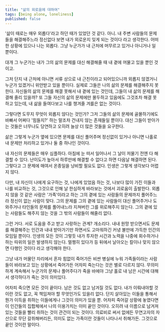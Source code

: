 ```yaml
---
title: "삶의 외로움에 대하여"
tags: [being alone, loneliness]
published: false
---
```


'삶이 때로는 매우 외롭다'라고 하던 때가 있었던 것 같다. 아니. 내 주변 사람들의 문제들을 해결해주느라 정신없다 보면 내가 외로운지 잊게 되는 것이다 라고 생각한다. 어떠한 상황에 있으나 나는 외롭다. 그냥 누군가가 내 근처에 머무르고 있거나 아니거나 일 뿐이다. 

대개 그 누군가는 내가 그의 삶의 문제를 대신 해결해줄 때 내 곁에 머물고 있을 뿐인 것이고.

그저 단지 내 근처에 아니면 서류 상으로 내 근친이라고 되어있으니까 외롭지 않겠거니 누군가 있겠거니 위안받고 있을 뿐이다. 실제로 그들은 나의 삶의 문제를 해결해주지 못한다. 자신들의 삶의 문제를 해결 못해서 내 곁에 있는 것인데, 그들이 내 삶의 문제를 해결해 줄리 있을까? 또 그들 자신의 삶의 문제에만 몰두하고 있음에도 그것조차 해결 못하고 있는데, 내 삶을 들여다보고 나를 챙겨줄 겨를은 없는 것이다.

그렇다면 도무지 무엇이 외롭지 않다는 것인가? 그저 그들의 삶의 문제에 골몰하기에도 바빠서 어쩌다 '힘들지?' 하는 말조차 건내지 않는 존재들일 뿐이다. 대신 그들이 받아가는 것들은 너무나도 당연하고 오히려 늘상 더 많은 것들을 요구한다. 

삶은 그렇게 누군가 옆에 있으면 문제를 대신 풀어주며 정신없이 있거나 아니면 나홀로 내 문제만 처리하고 있거나 둘 중 하나인 것이다. 

내 자신의 문제들은 매우 심플하다. 아침에 눈 떠서 일어나서 그 날이 저물기 전엔 다 해결할 수 있다. 난이도가 높아서 하루만에 해결할 수 없다고 하면 다음날 해결하면 된다. 그렇다고 그 문제에 매여서 온종일을 낭비할 필요도 없다. 인생은 그렇게 생각보다 어렵지 않다.

다만, 내 자신이 나에게 요구하는 것, 나에게 있었음 하는 것, 나보다 많이 가진 이들과 나를 비교하는 것, 그것으로 인해 날 한심하게 바라보는 것에서 괴로움이 출발한다. 외롭지 않을 것 같은 사람은 '가족'이라고 하는 그의 곁에 있는 사람들의 문제까지 풀어주느라 정신이 없는 사람이 맞다. 그의 문제를 그의 곁에 있는 사람들이 대신 풀어주거나 도와주거나 타인들의 문제를 풀어내느라 지쳐버린 그를 위로해주지 않는다. 그의 곁에 있는 사람들도 해주지 않는 것을 그 밖의 사람들이 해줄리 없다.

그런 거다. 서로 도움을 주고 받고 사랑하는 관계? 개소리다. 내내 원망 받으면서도 문제를 해결해주는 인간과 내내 받아가기만 하면서도 고마워하긴 커녕 불만에 가득한 인간의 모임일 뿐이다. 인생의 모든 것이 그렇듯 내가 투자한 시간과 노력을 나중에 회수하거나 하는 따위의 일은 발생하지 않는다. 멀쩡히 있다가 등 뒤에서 날아오는 칼이나 맞지 않으면 다행인 것이다 라고 생각해야 한다.

그냥 내가 머물던 자리에서 혼자 힘없이 죽어가든 비싼 병실에 누워 가족들이라는 사람들이 바라보고 있는 상황에서 죽어가든 어차피 죽는다는 것은 별로 다르지 않다. 무의미하게 계속해서 누군가의 문제나 풀어주다가 죽을 바에야 그냥 홀로 내 남은 시간에 대해서 생각하다가 죽는 것이 의미있다. 

어차피 죽으면 모든 것이 끝이다. 남은 것도 없고 남겨질 것도 없다. 내가 이뤄내야할 것이란 것도 없고, 꼭 책임져야 할 무엇인가도 있을리 없다. 단지 살아있는 이들을 통해서 뭔가 이득을 취하는 이들에게나 그것이 의미가 있을 뿐. 어차피 죽어갈 상황에 놓였다면 이 인간들의 집합체에서 나의 이용가치는 이미 끝인 것이다. 오히려 내 이름으로 남겨져있는 것들을 빨리 취하는 것이 관건이 되는 것이다. 의료비로 써서 없에든 무연고자의 자산으로 무단 갈취해버리든, 의미도 없는 가족이란 것들이 나타나서 취해가든. 그것으로 끝인 것이란 말이다.


